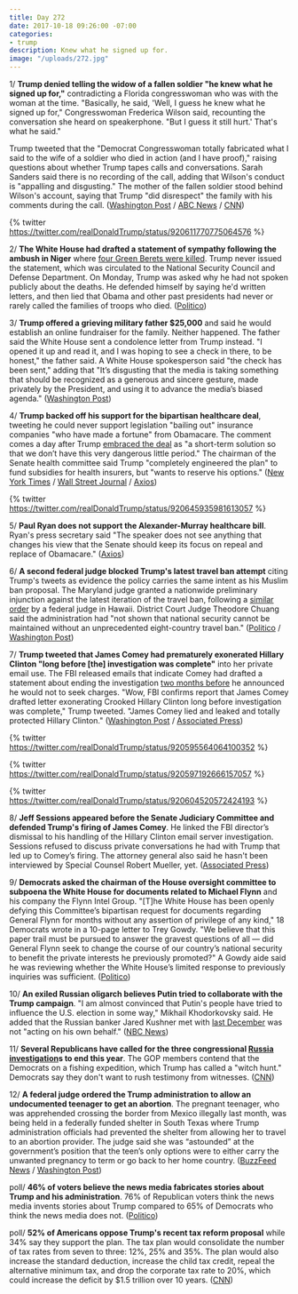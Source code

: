 ```yaml
---
title: Day 272
date: 2017-10-18 09:26:00 -07:00
categories:
- trump
description: Knew what he signed up for.
image: "/uploads/272.jpg"
---
```


1/ **Trump denied telling the widow of a fallen soldier "he knew what he signed up for,"** contradicting a Florida congresswoman who was with the woman at the time. "Basically, he said, 'Well, I guess he knew what he signed up for," Congresswoman Frederica Wilson said, recounting the conversation she heard on speakerphone. "But I guess it still hurt.' That's what he said." 

Trump tweeted that the "Democrat Congresswoman totally fabricated what I said to the wife of a soldier who died in action (and I have proof)," raising questions about whether Trump tapes calls and conversations. Sarah Sanders said there is no recording of the call, adding that Wilson's conduct is "appalling and disgusting." The mother of the fallen soldier stood behind Wilson's account, saying that Trump "did disrespect" the family with his comments during the call. ([Washington Post](https://www.washingtonpost.com/news/post-politics/wp/2017/10/18/totally-fabricated-trump-disputes-congresswomans-depiction-of-his-exchange-with-soldiers-widow/) / [ABC News](http://abcnews.go.com/Politics/trump-denies-telling-widow-fallen-soldier-knew-signed/story?id=50549664) / [CNN](http://www.cnn.com/2017/10/18/politics/donald-trump-myeshia-johnson-recording/index.html))

{% twitter https://twitter.com/realDonaldTrump/status/920611770775064576 %}

2/ **The White House had drafted a statement of sympathy following the ambush in Niger** where [four Green Berets were killed](https://whatthefuckjusthappenedtoday.com/2017/10/17/day-271/#3-trump-falsely-claimed-that-obama-d). Trump never issued the statement, which was circulated to the National Security Council  and Defense Department. On Monday, Trump was asked why he had not spoken publicly about the deaths. He defended himself by saying he'd written letters, and then lied that Obama and other past presidents had never or rarely called the families of troops who died. ([Politico](http://www.politico.com/story/2017/10/18/trump-niger-condolence-statement-243917))

3/ **Trump offered a grieving military father $25,000** and said he would establish an online fundraiser for the family. Neither happened. The father said the White House sent a condolence letter from Trump instead. "I opened it up and read it, and I was hoping to see a check in there, to be honest," the father said. A White House spokesperson said "the check has been sent," adding that "It’s disgusting that the media is taking something that should be recognized as a generous and sincere gesture, made privately by the President, and using it to advance the media’s biased agenda." ([Washington Post](https://www.washingtonpost.com/world/national-security/trump-offered-a-grieving-military-father-25000-in-a-call-but-didnt-follow-through/2017/10/18/8d4cbc8c-b43a-11e7-be94-fabb0f1e9ffb_story.html))

4/ **Trump backed off his support for the bipartisan healthcare deal**, tweeting he could never support legislation "bailing out" insurance companies "who have made a fortune" from Obamacare. The comment comes a day after Trump [embraced the deal](https://whatthefuckjusthappenedtoday.com/2017/10/17/day-271/#5-senators-have-agreed-in-principle) as "a short-term solution so that we don’t have this very dangerous little period." The chairman of the Senate health committee said Trump "completely engineered the plan" to fund subsidies for health insurers, but "wants to reserve his options." ([New York Times](https://www.nytimes.com/2017/10/18/us/politics/trump-obamacare-subsidies-tweet-opposition.html) / [Wall Street Journal](https://www.wsj.com/articles/trump-signals-opposition-to-bipartisan-health-care-deal-1508338881) / [Axios](https://www.axios.com/alexander-trump-engineered-bipartisan-health-bill-2498029679.html))

{% twitter https://twitter.com/realDonaldTrump/status/920645935981613057 %}

5/ **Paul Ryan does not support the Alexander-Murray healthcare bill**. Ryan's press secretary said "The speaker does not see anything that changes his view that the Senate should keep its focus on repeal and replace of Obamacare." ([Axios](https://www.axios.com/paul-ryan-comes-out-against-alexander-murray-health-bill-2498070386.html))

6/ **A second federal judge blocked Trump's latest travel ban attempt** citing Trump's tweets as evidence the policy carries the same intent as his Muslim ban proposal. The Maryland judge granted a nationwide preliminary injunction against the latest iteration of the travel ban, following a [similar order](https://whatthefuckjusthappenedtoday.com/2017/10/17/day-271/#10-a-federal-judge-in-hawaii-has-blo) by a federal judge in Hawaii. District Court Judge Theodore Chuang said the administration had "not shown that national security cannot be maintained without an unprecedented eight-country travel ban." ([Politico](http://www.politico.com/story/2017/10/18/trump-travel-ban-maryland-judge-blocks-243901) / [Washington Post](https://www.washingtonpost.com/world/national-security/second-judge-rules-against-latest-travel-ban-saying-trumps-own-words-show-it-was-aimed-at-muslims/2017/10/18/5ecdaa44-b3ed-11e7-9e58-e6288544af98_story.html))

7/ **Trump tweeted that James Comey had prematurely exonerated Hillary Clinton "long before \[the\] investigation was complete"** into her private email use. The FBI released emails that indicate Comey had drafted a statement about ending the investigation [two months before](https://whatthefuckjusthappenedtoday.com/2017/09/01/day-225/#2-senate-republicans-accused-comey-o) he announced he would not to seek charges. "Wow, FBI confirms report that James Comey drafted letter exonerating Crooked Hillary Clinton long before investigation was complete," Trump tweeted. "James Comey lied and leaked and totally protected Hillary Clinton." ([Washington Post](https://www.washingtonpost.com/news/post-politics/wp/2017/10/18/trump-asks-whether-james-comey-was-truthful-about-clinton-probe/) / [Associated Press](https://apnews.com/1b526916a1de4faa999557d5f214971b/Trump-says-Comey-knew-he-was-going-to-exonerate-Clinton))

{% twitter https://twitter.com/realDonaldTrump/status/920595564064100352 %}

{% twitter https://twitter.com/realDonaldTrump/status/920597192666157057 %}

{% twitter https://twitter.com/realDonaldTrump/status/920604520572424193 %}

8/ **Jeff Sessions appeared before the Senate Judiciary Committee and defended Trump's firing of James Comey**. He linked the FBI director’s dismissal to his handling of the Hillary Clinton email server investigation. Sessions refused to discuss private conversations he had with Trump that led up to Comey’s firing. The attorney general also said he hasn't been interviewed by Special Counsel Robert Mueller, yet. ([Associated Press](https://apnews.com/70baab1c054e4837b1d962475bfd6f85/Sessions-defends-Comey-firing,-ties-it-to-Clinton-email-case))

9/ **Democrats asked the chairman of the House oversight committee to subpoena the White House for documents related to Michael Flynn** and his company the Flynn Intel Group. "\[T\]he White House has been openly defying this Committee’s bipartisan request for documents regarding General Flynn for months without any assertion of privilege of any kind," 18 Democrats wrote in a 10-page letter to Trey Gowdy. "We believe that this paper trail must be pursued to answer the gravest questions of all — did General Flynn seek to change the course of our country’s national security to benefit the private interests he previously promoted?" A Gowdy aide said he was reviewing whether the White House’s limited response to previously inquiries was sufficient. ([Politico](http://www.politico.com/story/2017/10/18/democrats-press-gowdy-to-subpoena-white-house-for-documents-on-flynn-243903))

10/ **An exiled Russian oligarch believes Putin tried to collaborate with the Trump campaign**. "I am almost convinced that Putin's people have tried to influence the U.S. election in some way," Mikhail Khodorkovsky said. He added that the Russian banker Jared Kushner met with [last December](https://whatthefuckjusthappenedtoday.com/2017/05/30/Day-131/#4-investigators-are-examining-why-ku) was not "acting on his own behalf." ([NBC News](https://www.nbcnews.com/politics/white-house/putin-rival-ties-kushner-meeting-kremlin-bankers-n811631))

11/ **Several Republicans have called for the three congressional <a href="{{ site.baseurl }}/trump-russia-investigation/">Russia investigation</a>s to end this year**. The GOP members contend that the Democrats on a fishing expedition, which Trump has called a "witch hunt." Democrats say they don't want to rush testimony from witnesses. ([CNN](http://www.cnn.com/2017/10/18/politics/republicans-congress-russia-investigation/index.html))

12/ **A federal judge ordered the Trump administration to allow an undocumented teenager to get an abortion**. The pregnant teenager, who was apprehended crossing the border from Mexico illegally last month, was being held in a federally funded shelter in South Texas where Trump administration officials had prevented the shelter from allowing her to travel to an abortion provider. The judge said she was “astounded” at the government’s position that the teen’s only options were to either carry the unwanted pregnancy to term or go back to her home country. ([BuzzFeed News](https://www.buzzfeed.com/zoetillman/the-trump-administration-just-went-to-court-to-defend) / [Washington Post](https://www.washingtonpost.com/local/immigration/judge-trump-administration-cancannot-block-abortion-for-pregnant-undocumented-teen/2017/10/18/82348e08-b406-11e7-be94-fabb0f1e9ffb_story.html))

poll/ **46% of voters believe the news media fabricates stories about Trump and his administration**. 76% of Republican voters think the news media invents stories about Trump compared to 65% of Democrats who think the news media does not. ([Politico](http://www.politico.com/story/2017/10/18/trump-media-fake-news-poll-243884))

poll/ **52% of Americans oppose Trump's recent tax reform proposal** while 34% say they support the plan. The tax plan would consolidate the number of tax rates from seven to three: 12%, 25% and 35%. The plan would also increase the standard deduction, increase the child tax credit, repeal the alternative minimum tax, and drop the corporate tax rate to 20%, which could increase the deficit by $1.5 trillion over 10 years. ([CNN](http://www.cnn.com/2017/10/18/politics/poll-trump-tax-reform/index.html))